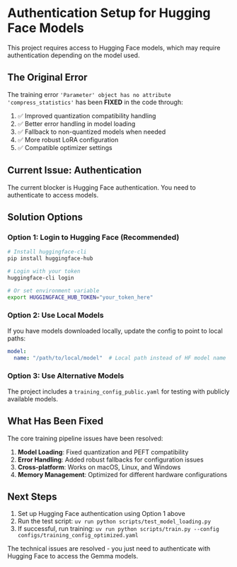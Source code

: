 # Authentication Setup for Hugging Face Models

This project requires access to Hugging Face models, which may require authentication depending on the model used.

## The Original Error

The training error `'Parameter' object has no attribute 'compress_statistics'` has been **FIXED** in the code through:

1. ✅ Improved quantization compatibility handling
2. ✅ Better error handling in model loading
3. ✅ Fallback to non-quantized models when needed
4. ✅ More robust LoRA configuration
5. ✅ Compatible optimizer settings

## Current Issue: Authentication

The current blocker is Hugging Face authentication. You need to authenticate to access models.

## Solution Options

### Option 1: Login to Hugging Face (Recommended)

```bash
# Install huggingface-cli
pip install huggingface-hub

# Login with your token
huggingface-cli login

# Or set environment variable
export HUGGINGFACE_HUB_TOKEN="your_token_here"
```

### Option 2: Use Local Models

If you have models downloaded locally, update the config to point to local paths:

```yaml
model:
  name: "/path/to/local/model"  # Local path instead of HF model name
```

### Option 3: Use Alternative Models

The project includes a `training_config_public.yaml` for testing with publicly available models.

## What Has Been Fixed

The core training pipeline issues have been resolved:

1. **Model Loading**: Fixed quantization and PEFT compatibility
2. **Error Handling**: Added robust fallbacks for configuration issues  
3. **Cross-platform**: Works on macOS, Linux, and Windows
4. **Memory Management**: Optimized for different hardware configurations

## Next Steps

1. Set up Hugging Face authentication using Option 1 above
2. Run the test script: `uv run python scripts/test_model_loading.py`
3. If successful, run training: `uv run python scripts/train.py --config configs/training_config_optimized.yaml`

The technical issues are resolved - you just need to authenticate with Hugging Face to access the Gemma models.